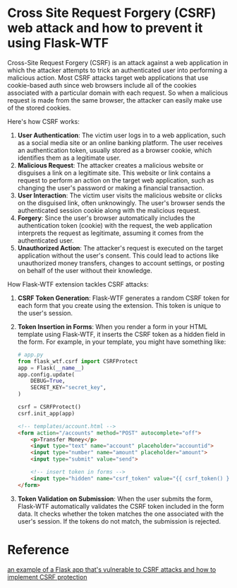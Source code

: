 # Cross Site Request Forgery (CSRF) web attack and how to prevent it using Flask-WTF

Cross-Site Request Forgery (CSRF) is an attack against a web application in which the attacker attempts to trick an authenticated user into performing a malicious action. Most CSRF attacks target web applications that use cookie-based auth since web browsers include all of the cookies associated with a particular domain with each request. So when a malicious request is made from the same browser, the attacker can easily make use of the stored cookies.

Here's how CSRF works: 
1. **User Authentication**: The victim user logs in to a web application, such as a social media site or an online banking platform. The user receives an authentication token, usually stored as a browser cookie, which identifies them as a legitimate user.
2. **Malicious Request**: The attacker creates a malicious website or disguises a link on a legitimate site. This website or link contains a request to perform an action on the target web application, such as changing the user's password or making a financial transaction.
3. **User Interaction**: The victim user visits the malicious website or clicks on the disguised link, often unknowingly. The user's browser sends the authenticated session cookie along with the malicious request.
4. **Forgery**: Since the user's browser automatically includes the authentication token (cookie) with the request, the web application interprets the request as legitimate, assuming it comes from the authenticated user.
5. **Unauthorized Action**: The attacker's request is executed on the target application without the user's consent. This could lead to actions like unauthorized money transfers, changes to account settings, or posting on behalf of the user without their knowledge.

How Flask-WTF extension tackles CSRF attacks:
1. **CSRF Token Generation**: Flask-WTF generates a random CSRF token for each form that you create using the extension. This token is unique to the user's session.
2. **Token Insertion in Forms**: When you render a form in your HTML template using Flask-WTF, it inserts the CSRF token as a hidden field in the form. For example, in your template, you might have something like:

    ```PYTHON
    # app.py
    from flask_wtf.csrf import CSRFProtect
    app = Flask(__name__)
    app.config.update(
        DEBUG=True,
        SECRET_KEY="secret_key",
    )

    csrf = CSRFProtect()
    csrf.init_app(app)
    ```

    ```HTML
    <!-- templates/account.html -->
    <form action="/accounts" method="POST" autocomplete="off">
        <p>Transfer Money</p>
        <input type="text" name="account" placeholder="accountid">
        <input type="number" name="amount" placeholder="amount">
        <input type="submit" value="send">

        <!-- insert token in forms -->
        <input type="hidden" name="csrf_token" value="{{ csrf_token() }}">
    </form>
    ```

3. **Token Validation on Submission**: When the user submits the form, Flask-WTF automatically validates the CSRF token included in the form data. It checks whether the token matches the one associated with the user's session. If the tokens do not match, the submission is rejected.


# Reference
[an example of a Flask app that's vulnerable to CSRF attacks and how to implement CSRF protection](https://testdriven.io/blog/csrf-flask/)
